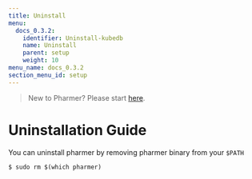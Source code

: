 ```yaml
---
title: Uninstall
menu:
  docs_0.3.2:
    identifier: Uninstall-kubedb
    name: Uninstall
    parent: setup
    weight: 10
menu_name: docs_0.3.2
section_menu_id: setup
---
```


> New to Pharmer? Please start [here](/docs/concepts/README.md).

# Uninstallation Guide
You can uninstall pharmer by removing pharmer binary from your `$PATH`

```console
$ sudo rm $(which pharmer)
```
